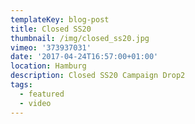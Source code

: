 ```yaml
---
templateKey: blog-post
title: Closed SS20
thumbnail: /img/closed_ss20.jpg
vimeo: '373937031'
date: '2017-04-24T16:57:00+01:00'
location: Hamburg
description: Closed SS20 Campaign Drop2
tags:
  - featured
  - video
---
```


